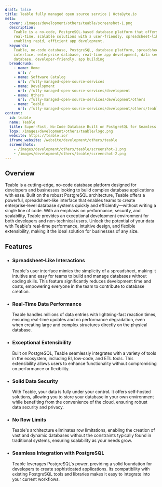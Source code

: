 ```yaml
---
draft: false
title: Teable fully managed open source service | OctaByte.io
meta:
  cover: /images/development/others/teable/screenshot-1.png
  description:
    Teable is a no-code, PostgreSQL-based database platform that offers
    real-time, scalable solutions with a user-friendly, spreadsheet-like interface,
    enabling rapid, efficient app development.
  keywords:
    Teable, no-code database, PostgreSQL, database platform, spreadsheet-like
    interface, enterprise database, real-time app development, data security, scalable
    database, developer-friendly, app building
  breadcrumb:
    - name: Home
      url: /
    - name: Software Catalog
      url: /fully-managed-open-source-services
    - name: Development
      url: /fully-managed-open-source-services/development
    - name: Others
      url: /fully-managed-open-source-services/development/others
    - name: Teable
      url: /fully-managed-open-source-services/development/others/teable
content:
  id: teable
  name: Teable
  title: Super-Fast, No-Code Database Built on PostgreSQL for Seamless App Development
  logo: /images/development/others/teable/logo.png
  website: https://teable.io/
  iframe_website: /website/development/others/teable
  screenshots:
    - /images/development/others/teable/screenshot-1.png
    - /images/development/others/teable/screenshot-2.png
---
```


## Overview

Teable is a cutting-edge, no-code database platform designed for developers and businesses looking to build complex database applications with ease. Built on the robust PostgreSQL architecture, Teable offers a powerful, spreadsheet-like interface that enables teams to create enterprise-level database systems quickly and efficiently—without writing a single line of code. With an emphasis on performance, security, and scalability, Teable provides an exceptional development environment for both developers and non-technical users. Unlock the potential of your data with Teable's real-time performance, intuitive design, and flexible extensibility, making it the ideal solution for businesses of any size.

## Features

- ### Spreadsheet-Like Interactions

  Teable's user interface mimics the simplicity of a spreadsheet, making it intuitive and easy for teams to build and manage databases without coding skills. This feature significantly reduces development time and costs, empowering everyone in the team to contribute to database creation.

- ### Real-Time Data Performance

  Teable handles millions of data entries with lightning-fast reaction times, ensuring real-time updates and no performance degradation, even when creating large and complex structures directly on the physical database.

- ### Exceptional Extensibility

  Built on PostgreSQL, Teable seamlessly integrates with a variety of tools in the ecosystem, including BI, low-code, and ETL tools. This extensibility allows users to enhance functionality without compromising on performance or flexibility.

- ### Solid Data Security

  With Teable, your data is fully under your control. It offers self-hosted solutions, allowing you to store your database in your own environment while benefiting from the convenience of the cloud, ensuring robust data security and privacy.

- ### No Row Limits

  Teable's architecture eliminates row limitations, enabling the creation of vast and dynamic databases without the constraints typically found in traditional systems, ensuring scalability as your needs grow.

- ### Seamless Integration with PostgreSQL

  Teable leverages PostgreSQL's power, providing a solid foundation for developers to create sophisticated applications. Its compatibility with existing PostgreSQL tools and libraries makes it easy to integrate into your current workflows.
